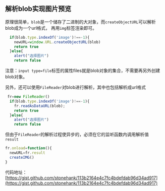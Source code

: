 ## 解析blob实现图片预览

原理很简单，`blob`是一个储存了二进制的大对象，而`createObjectURL`可以解析blob成为一个url格式，
再用`img`标签渲染即可。

```js
  if(blob.type.indexOf('image')!==-1){
    newURL=window.URL.createObjectURL(blob)
    return true
  }else{
    alert("选择图片")
    return false
```

注意：`input type=file`标签的属性files就是blob对象的集合，不需要再另外创建blob对象。

另外，还可以使用`FileReader`对blob进行解析，其中也包括解析成url格式

```js
 fr=new FileReader()
  if(blob.type.indexOf('image')!==-1){
    fr.readAsDataURL(blob);
    return true
  }else{
    alert("选择图片")
    return false
```
但由于`FileReader`的解析过程使异步的，必须在它的监听函数内调用解析值`result`

```js
fr.onload=function(){
  newURL=fr.result
  createIMG()
}
```

代码地址：[https://gist.github.com/stonehank/113b2164e4c7fc4bdefdab96d34ad917](https://gist.github.com/stonehank/113b2164e4c7fc4bdefdab96d34ad917)
